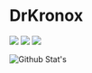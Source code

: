 # DrKronox
<p>
 <a href="https://discord.com/users/818521331523649627" target"blank_"><img src="https://img.shields.io/badge/Discord%20-7289DA.svg?&style=for-the-badge&logo=discord&logoColor=white"></a>
  <a href="https://www.github.com/DrKronox" target"blank_"><img src="https://img.shields.io/badge/GitHub%20-191717.svg?&style=for-the-badge&logo=github&logoColor=white"></a>
 <a href="https://www.instagram.com/mekarinkata_/"><img src="https://img.shields.io/badge/Instagram%20-7289DA.svg?&style=for-the-badge&logo=instagram&logoColor=white"></a>
<p>

![Github Stat's](https://github-readme-stats.vercel.app/api?username=Lokijs&show_icons=true&hide_title=true&theme=chartreuse-dark&icon_color=69d200)
